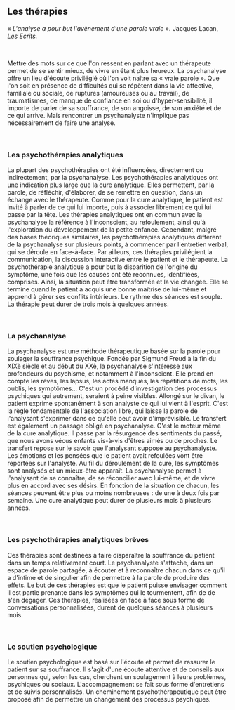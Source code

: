 ##  Les thérapies 



 « *L'analyse a pour but l'avènement d'une parole vraie* ». Jacques Lacan, *Les Ecrits.*

<br/>

 Mettre des mots sur ce que l'on ressent en parlant avec un thérapeute permet de se sentir mieux, de vivre en étant plus heureux. 
La psychanalyse offre un lieu d'écoute privilégié où l'on voit naître sa « vraie parole ». Que l'on soit en présence de difficultés qui 
se répètent dans la vie affective, familiale ou  sociale, de ruptures (amoureuses ou au travail), de traumatismes, de manque de confiance 
en soi ou d'hyper-sensibilité, il importe de parler de  sa souffrance, de son angoisse, de son anxiété et de ce qui arrive. Mais rencontrer un psychanalyste n'implique pas nécessairement de faire une analyse. 

<br/>





### Les psychothérapies analytiques

<p> La plupart des psychothérapies ont été influencées, directement ou indirectement, par la psychanalyse. Les psychothérapies analytiques 
ont une indication plus large que la cure analytique. Elles permettent, par la parole, de réfléchir, d'élaborer, de se remettre en 
question, dans un échange avec le thérapeute.
Comme pour la cure analytique, le patient est invité à parler de ce qui lui importe, puis à associer librement ce qui lui passe par la 
tête. Les thérapies analytiques ont en commun avec la psychanalyse la référence à l'inconscient, au refoulement, ainsi qu'à 
l'exploration du développement de la petite  enfance.
Cependant, malgré des bases théoriques similaires, les psychothérapies analytiques diffèrent de la psychanalyse sur plusieurs points,
à commencer par l'entretien verbal, qui se déroule en  face-à-face. Par ailleurs, ces thérapies privilégient la communication, 
la discussion interactive entre le patient et le thérapeute.
La psychothérapie analytique a pour but la disparition de l'origine du symptôme, une fois que les causes ont été reconnues, identifiées, comprises. Ainsi, la situation peut être transformée et la vie changée.  Elle se  termine quand le patient a acquis une bonne maîtrise de lui-même et apprend à gérer ses conflits intérieurs. 
Le rythme des séances est souple. La thérapie peut durer de trois mois à quelques années. </p>


<br/>

### La psychanalyse

<p> La psychanalyse est une méthode thérapeutique basée sur la parole pour  soulager la souffrance psychique. Fondée par Sigmund Freud à la
fin du XIXè siècle et au début du XXè, la psychanalyse  s'intéresse aux profondeurs du psychisme, et notamment à  l'inconscient.  
Elle prend en compte  les rêves, les lapsus, les actes manqués, les répétitions de mots, les oublis, les symptômes… C'est un procédé 
d'investigation des processus psychiques qui autrement, seraient à peine visibles. 
Allongé sur le divan, le patient exprime spontanément à son analyste ce qui lui vient à l'esprit. C'est la règle fondamentale de
l'association libre, qui laisse la parole de l'analysant s'exprimer dans ce qu'elle peut avoir d'imprévisible. Le transfert est également un passage obligé en psychanalyse. C'est le moteur même de la cure analytique. Il passe par  la résurgence des sentiments 
du passé, que nous avons vécus enfants vis-à-vis d'êtres aimés ou de proches. Le transfert repose sur le savoir que l'analysant suppose 
au psychanalyste. Les émotions et les pensées que le patient avait refoulées vont être reportées sur l'analyste. 
Au fil du déroulement de la cure, les symptômes sont analysés et un mieux-être apparaît. La psychanalyse permet à l'analysant de se
connaître, de se réconcilier avec lui-même, et de vivre plus en accord avec ses désirs.  En fonction de la situation de chacun, les 
séances peuvent être plus ou moins nombreuses : de une à deux fois par semaine.  Une cure analytique peut durer de plusieurs mois à 
plusieurs années. </p>

<br/>


### Les psychothérapies analytiques brèves 

<p> Ces thérapies sont destinées à faire disparaître la souffrance du patient dans un temps relativement court. Le psychanalyste s'attache,
dans un espace de parole partagée, à écouter et à reconnaître chacun dans ce qu'il a d'intime et de singulier afin de permettre à la
parole de produire des effets. Le but de ces thérapies est que le patient puisse envisager comment il est partie prenante dans les 
symptômes qui le tourmentent, afin de de s'en dégager.
Ces thérapies, réalisées en face à face sous forme de conversations personnalisées, durent de quelques séances à plusieurs mois. </p>

<br/>


### Le soutien psychologique

<p>Le soutien psychologique est basé sur l'écoute et permet de rassurer le patient sur sa souffrance.  Il s'agit d'une écoute attentive
et de conseils aux personnes qui, selon les cas, cherchent un soulagement à leurs problèmes, psychiques ou sociaux. L'accompagnement
se fait sous forme d'entretiens et de suivis personnalisés. Un cheminement psychothérapeutique peut être proposé afin de permettre un 
changement des processus psychiques. </p>

